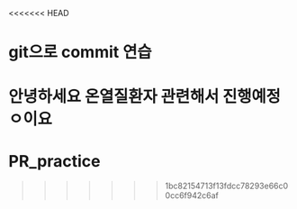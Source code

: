 <<<<<<< HEAD
# git으로 commit 연습
안녕하세요
온열질환자 관련해서 진행예정ㅇ이요
=======
# PR_practice
>>>>>>> 1bc82154713f13fdcc78293e66c00cc6f942c6af
